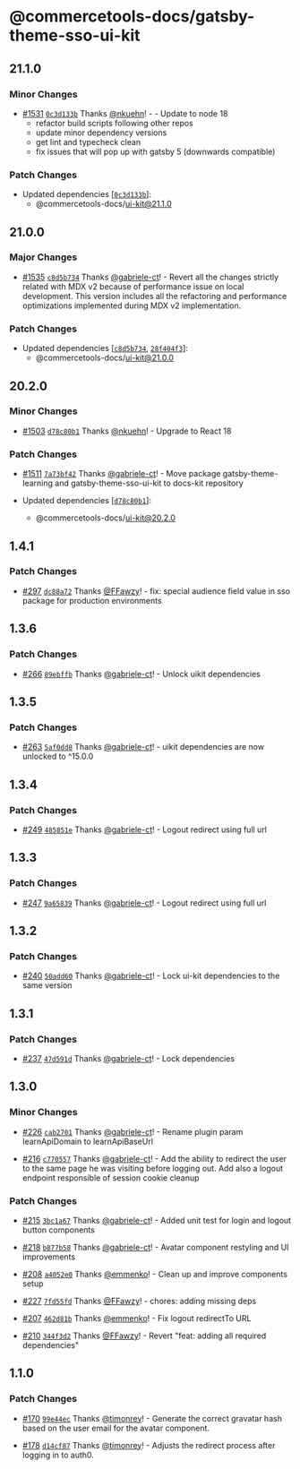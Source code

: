 # @commercetools-docs/gatsby-theme-sso-ui-kit

## 21.1.0

### Minor Changes

- [#1531](https://github.com/commercetools/commercetools-docs-kit/pull/1531) [`0c3d133b`](https://github.com/commercetools/commercetools-docs-kit/commit/0c3d133bdd5769f85b4521fe9faeea94ec2a021b) Thanks [@nkuehn](https://github.com/nkuehn)! - - Update to node 18
  - refactor build scripts following other repos
  - update minor dependency versions
  - get lint and typecheck clean
  - fix issues that will pop up with gatsby 5 (downwards compatible)

### Patch Changes

- Updated dependencies [[`0c3d133b`](https://github.com/commercetools/commercetools-docs-kit/commit/0c3d133bdd5769f85b4521fe9faeea94ec2a021b)]:
  - @commercetools-docs/ui-kit@21.1.0

## 21.0.0

### Major Changes

- [#1535](https://github.com/commercetools/commercetools-docs-kit/pull/1535) [`c8d5b734`](https://github.com/commercetools/commercetools-docs-kit/commit/c8d5b734603ba77bfd36c84b7f4ac3e53dab35d2) Thanks [@gabriele-ct](https://github.com/gabriele-ct)! - Revert all the changes strictly related with MDX v2 because of performance issue on local development. This version includes all the refactoring and performance optimizations implemented during MDX v2 implementation.

### Patch Changes

- Updated dependencies [[`c8d5b734`](https://github.com/commercetools/commercetools-docs-kit/commit/c8d5b734603ba77bfd36c84b7f4ac3e53dab35d2), [`28f404f3`](https://github.com/commercetools/commercetools-docs-kit/commit/28f404f377b79939bf58c039ef166c1000198a92)]:
  - @commercetools-docs/ui-kit@21.0.0

## 20.2.0

### Minor Changes

- [#1503](https://github.com/commercetools/commercetools-docs-kit/pull/1503) [`d78c80b1`](https://github.com/commercetools/commercetools-docs-kit/commit/d78c80b1174e47696f1630c44dcf8a0df23fb26c) Thanks [@nkuehn](https://github.com/nkuehn)! - Upgrade to React 18

### Patch Changes

- [#1511](https://github.com/commercetools/commercetools-docs-kit/pull/1511) [`7a73bf42`](https://github.com/commercetools/commercetools-docs-kit/commit/7a73bf4267efe08fd759269aa366d621d5e98fcb) Thanks [@gabriele-ct](https://github.com/gabriele-ct)! - Move package gatsby-theme-learning and gatsby-theme-sso-ui-kit to docs-kit repository

- Updated dependencies [[`d78c80b1`](https://github.com/commercetools/commercetools-docs-kit/commit/d78c80b1174e47696f1630c44dcf8a0df23fb26c)]:
  - @commercetools-docs/ui-kit@20.2.0

## 1.4.1

### Patch Changes

- [#297](https://github.com/commercetools/learning-tech/pull/297) [`dc88a72`](https://github.com/commercetools/learning-tech/commit/dc88a72ac72f06c88cf477edb99af1c8cec70e08) Thanks [@FFawzy](https://github.com/FFawzy)! - fix: special audience field value in sso package for production environments

## 1.3.6

### Patch Changes

- [#266](https://github.com/commercetools/learning-tech/pull/266) [`89ebffb`](https://github.com/commercetools/learning-tech/commit/89ebffb7ad3885048103361eb1685f23c399f7cb) Thanks [@gabriele-ct](https://github.com/gabriele-ct)! - Unlock uikit dependencies

## 1.3.5

### Patch Changes

- [#263](https://github.com/commercetools/learning-tech/pull/263) [`5af0dd8`](https://github.com/commercetools/learning-tech/commit/5af0dd8380c7304c4fa7399550a851cc1bb18bfd) Thanks [@gabriele-ct](https://github.com/gabriele-ct)! - uikit dependencies are now unlocked to ^15.0.0

## 1.3.4

### Patch Changes

- [#249](https://github.com/commercetools/learning-tech/pull/249) [`485851e`](https://github.com/commercetools/learning-tech/commit/485851e7460fd66668fab20f87549ce0e2e4a01d) Thanks [@gabriele-ct](https://github.com/gabriele-ct)! - Logout redirect using full url

## 1.3.3

### Patch Changes

- [#247](https://github.com/commercetools/learning-tech/pull/247) [`9a65839`](https://github.com/commercetools/learning-tech/commit/9a658395d927609dfb36456c599101d5a6e2b987) Thanks [@gabriele-ct](https://github.com/gabriele-ct)! - Logout redirect using full url

## 1.3.2

### Patch Changes

- [#240](https://github.com/commercetools/learning-tech/pull/240) [`50add60`](https://github.com/commercetools/learning-tech/commit/50add60d7f481de75e8deb77d2898d48870335db) Thanks [@gabriele-ct](https://github.com/gabriele-ct)! - Lock ui-kit dependencies to the same version

## 1.3.1

### Patch Changes

- [#237](https://github.com/commercetools/learning-tech/pull/237) [`47d591d`](https://github.com/commercetools/learning-tech/commit/47d591d9602aa9a0317c92b9ac87b1b65c0c3d65) Thanks [@gabriele-ct](https://github.com/gabriele-ct)! - Lock dependencies

## 1.3.0

### Minor Changes

- [#226](https://github.com/commercetools/learning-tech/pull/226) [`cab2701`](https://github.com/commercetools/learning-tech/commit/cab2701cd1a6e62dffdb700602f12870df1df4a0) Thanks [@gabriele-ct](https://github.com/gabriele-ct)! - Rename plugin param learnApiDomain to learnApiBaseUrl

* [#216](https://github.com/commercetools/learning-tech/pull/216) [`c770557`](https://github.com/commercetools/learning-tech/commit/c770557cf3dba194daa75d773546222cae78007a) Thanks [@gabriele-ct](https://github.com/gabriele-ct)! - Add the ability to redirect the user to the same page he was visiting before logging out. Add also a logout endpoint responsible of session cookie cleanup

### Patch Changes

- [#215](https://github.com/commercetools/learning-tech/pull/215) [`3bc1a67`](https://github.com/commercetools/learning-tech/commit/3bc1a6728d35d761dcc81d796a26f9c010742ede) Thanks [@gabriele-ct](https://github.com/gabriele-ct)! - Added unit test for login and logout button components

* [#218](https://github.com/commercetools/learning-tech/pull/218) [`b877b58`](https://github.com/commercetools/learning-tech/commit/b877b584418f1714f70ee7280c2e10a967a2aa0d) Thanks [@gabriele-ct](https://github.com/gabriele-ct)! - Avatar component restyling and UI improvements

- [#208](https://github.com/commercetools/learning-tech/pull/208) [`a4052e0`](https://github.com/commercetools/learning-tech/commit/a4052e0601902e582219b8f6921c8c6f3eacb718) Thanks [@emmenko](https://github.com/emmenko)! - Clean up and improve components setup

* [#227](https://github.com/commercetools/learning-tech/pull/227) [`7fd55fd`](https://github.com/commercetools/learning-tech/commit/7fd55fde84839a7cf1a81bd274cfce5b8398403d) Thanks [@FFawzy](https://github.com/FFawzy)! - chores: adding missing deps

- [#207](https://github.com/commercetools/learning-tech/pull/207) [`462d81b`](https://github.com/commercetools/learning-tech/commit/462d81bf17b5cb4aeea1baf8447abe1610465527) Thanks [@emmenko](https://github.com/emmenko)! - Fix logout redirectTo URL

* [#210](https://github.com/commercetools/learning-tech/pull/210) [`344f3d2`](https://github.com/commercetools/learning-tech/commit/344f3d22dfac2376a381a2c03acf224941626730) Thanks [@FFawzy](https://github.com/FFawzy)! - Revert "feat: adding all required dependencies"

## 1.1.0

### Patch Changes

- [#170](https://github.com/commercetools/learning-tech/pull/170) [`99e44ec`](https://github.com/commercetools/learning-tech/commit/99e44ec30e190182548dfdf9341762c6f6925b1b) Thanks [@timonrey](https://github.com/timonrey)! - Generate the correct gravatar hash based on the user email for the avatar component.

* [#178](https://github.com/commercetools/learning-tech/pull/178) [`d14cf87`](https://github.com/commercetools/learning-tech/commit/d14cf8753f6ceacdd1573b5c64b57849eeec699c) Thanks [@timonrey](https://github.com/timonrey)! - Adjusts the redirect process after logging in to auth0.
